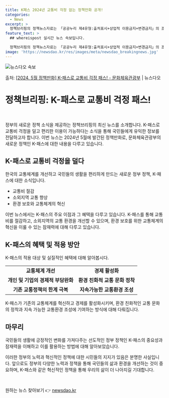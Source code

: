 ```yaml
---
title: K패스 2024년 교통비 걱정 없는 정책만화 공개!
categories:
  - News
excerpt: >
  정책브리핑의 정책뉴스자료는 「공공누리 제4유형:출처표시+상업적 이용금지+변경금지」의 조건에 따라 자유롭게 이…
feature_text: >
  ## whereispost 실시간 뉴스 속보입니다.

  정책브리핑의 정책뉴스자료는 「공공누리 제4유형:출처표시+상업적 이용금지+변경금지」의 조건에 따라 자유롭게 이…
image: 'https://newsdao.kr/res/images/meta/newsdao_breakingnews.jpg'
---
```


![뉴스다오 속보](https://newsdao.kr/res/images/meta/newsdao_breakingnews.jpg)

<p>출처: <a href="https://newsdao.kr/3688" rel="dofollow">[2024. 5월 정책만화] K-패스로 교통비 걱정 패스! - 문화체육관광부</a> | 뉴스다오</p>

<h1>정책브리핑: K-패스로 교통비 걱정 패스!</h1>
<p data-ke-size="size16">&nbsp;</p>
정부의 새로운 정책 소식을 제공하는 정책브리핑의 최신 뉴스를 소개합니다. K-패스로 교통비 걱정을 덜고 편리한 이용이 가능하다는 소식을 통해 국민들에게 유익한 정보를 전달하고자 합니다. 이번 뉴스는 2024년 5월에 발간된 정책만화로, 문화체육관광부의 새로운 정책인 K-패스에 대한 내용을 다루고 있습니다.

<h2 data-ke-size="size26">K-패스로 교통비 걱정을 덜다</h2>
한국의 교통체계를 개선하고 국민들의 생활을 편리하게 만드는 새로운 정부 정책, K-패스에 대한 소식입니다. 

<ul>
  <li>교통비 절감</li>
  <li>소외지역 교통 향상</li>
  <li>환경 보호와 교통체계의 혁신</li>
</ul>

이번 뉴스에서는 K-패스의 주요 이점과 그 혜택을 다루고 있습니다. K-패스를 통해 교통비를 절감하고, 소외지역의 교통 환경을 개선할 수 있으며, 환경 보호를 위한 교통체계의 혁신을 이룰 수 있는 잠재력에 대해 다루고 있습니다.

<h2 data-ke-size="size26">K-패스의 혜택 및 적용 방안</h2>
K-패스의 적용 대상 및 실질적인 혜택에 대해 알아봅시다.

<table>
  <tr>
    <td style="text-align: center; height: 17px;"><b>교통체계 개선</b></td>
    <td style="text-align: center; height: 17px;"><b>경제 활성화</b></td>
  </tr>
  <tr>
    <td style="text-align: center; height: 17px;"><b>개인 및 기업의 경제적 부담완화</b></td>
    <td style="text-align: center; height: 17px;"><b>환경 친화적 교통 문화 정착</b></td>
  </tr>
  <tr>
    <td style="text-align: center; height: 17px;"><b>기존 교통정책의 한계 극복</b></td>
    <td style="text-align: center; height: 17px;"><b>지속가능한 교통환경 조성</b></td>
  </tr>
</table>

K-패스가 기존의 교통체계를 혁신하고 경제를 활성화시키며, 환경 친화적인 교통 문화의 정착과 지속 가능한 교통환경 조성에 기여하는 방식에 대해 다뤄집니다.

<h2 data-ke-size="size26">마무리</h2>
국민들의 생활에 긍정적인 변화를 가져다주는 선도적인 정부 정책인 K-패스의 중요성과 잠재력을 이해하고 이를 활용하는 방법에 대해 알아보았습니다.

이러한 정부의 노력과 혁신적인 정책에 대한 시민들의 지지가 있음은 분명한 사실입니다. 앞으로도 정부의 다양한 노력과 정책을 통해 국민들의 삶과 환경을 개선하는 것이 중요하며, K-패스와 같은 혁신적인 정책을 통해 우리의 삶이 더 나아지길 기대합니다.

<p data-ke-size="size16">&nbsp;</p> 

원하는 뉴스 찾아보기 👉 <a href="https://newsdao.kr" rel="dofollow">newsdao.kr</a>


